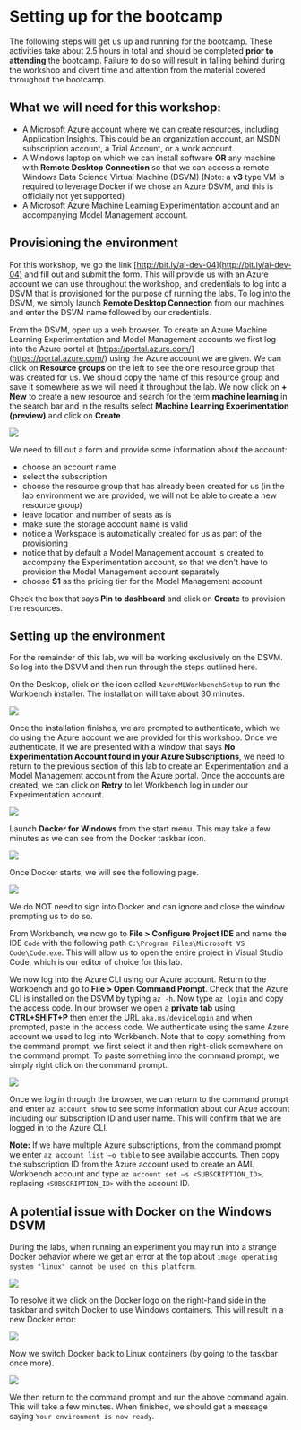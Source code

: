 # Setting up for the bootcamp

The following steps will get us up and running for the bootcamp. These activities take about 2.5 hours in total and should be completed **prior to attending** the bootcamp. Failure to do so will result in falling behind during the workshop and divert time and attention from the material covered throughout the bootcamp.
 
## What we will need for this workshop: 

 -  A Microsoft Azure account where we can create resources, including Application Insights. This could be an organization account, an MSDN subscription account, a Trial Account, or a work account.
 -  A Windows laptop on which we can install software **OR** any machine with **Remote Desktop Connection** so that we can access a remote Windows Data Science Virtual Machine (DSVM) (Note: a **v3** type VM is required to leverage Docker if we chose an Azure DSVM, and this is officially not yet supported)
 -  A Microsoft Azure Machine Learning Experimentation account and an accompanying Model Management account.

## Provisioning the environment

For this workshop, we go the link [http://bit.ly/ai-dev-04](http://bit.ly/ai-dev-04) and fill out and submit the form. This will provide us with an Azure account we can use throughout the workshop, and credentials to log into a DSVM that is provisioned for the purpose of running the labs. To log into the DSVM, we simply launch **Remote Desktop Connection** from our machines and enter the DSVM name followed by our credentials.

From the DSVM, open up a web browser. To create an Azure Machine Learning Experimentation and Model Management accounts we first log into the Azure portal at [https://portal.azure.com/](https://portal.azure.com/) using the Azure account we are given. We can click on **Resource groups** on the left to see the one resource group that was created for us. We should copy the name of this resource group and save it somewhere as we will need it throughout the lab. We now click on **+ New** to create a new resource and search for the term **machine learning** in the search bar and in the results select **Machine Learning Experimentation (preview)** and click on **Create**.

![](./images/machine-learning-search-bar.jpg)

We need to fill out a form and provide some information about the account: 

- choose an account name
- select the subscription
- choose the resource group that has already been created for us (in the lab environment we are provided, we will not be able to create a new resource group)
- leave location and number of seats as is
- make sure the storage account name is valid
- notice a Workspace is automatically created for us as part of the provisioning
- notice that by default a Model Management account is created to accompany the Experimentation account, so that we don't have to provision the Model Management account separately
- choose **S1** as the pricing tier for the Model Management account

Check the box that says **Pin to dashboard** and click on **Create** to provision the resources.

## Setting up the environment 

For the remainder of this lab, we will be working exclusively on the DSVM. So log into the DSVM and then run through the steps outlined here.

On the Desktop, click on the icon called `AzureMLWorkbenchSetup` to run the Workbench installer. The installation will take about 30 minutes. 

![](./images/workbench-installer.jpg)

Once the installation finishes, we are prompted to authenticate, which we do using the Azure account we are provided for this workshop. Once we authenticate, if we are presented with a window that says **No Experimentation Account found in your Azure Subscriptions**, we need to return to the previous section of this lab to create an Experimentation and a Model Management account from the Azure portal. Once the accounts are created, we can click on **Retry** to let Workbench log in under our Experimentation account.

![](./images/no-experimentation-account.jpg)

Launch **Docker for Windows** from the start menu. This may take a few minutes as we can see from the Docker taskbar icon.

![](./images/docker-starting.jpg)

Once Docker starts, we will see the following page.

![](./images/dont-sign-into-docker.jpg)

We do NOT need to sign into Docker and can ignore and close the window prompting us to do so.

From Workbench, we now go to **File > Configure Project IDE** and name the IDE `Code` with the following path `C:\Program Files\Microsoft VS Code\Code.exe`. This will allow us to open the entire project in Visual Studio Code, which is our editor of choice for this lab.

We now log into the Azure CLI using our Azure account. Return to the Workbench and go to **File > Open Command Prompt**. Check that the Azure CLI is installed on the DSVM by typing `az -h`. Now type `az login` and copy the access code. In our browser we open a **private tab** using **CTRL+SHIFT+P** then enter the URL `aka.ms/devicelogin` and when prompted, paste in the access code. We authenticate using the same Azure account we used to log into Workbench. Note that to copy something from the command prompt, we first select it and then right-click somewhere on the command prompt. To paste something into the command prompt, we simply right click on the command prompt.

![](./images/device-login.jpg)

Once we log in through the browser, we can return to the command prompt and enter `az account show` to see some information about our Azue account including our subscription ID and user name. This will confirm that we are logged in to the Azure CLI.

**Note:** If we have multiple Azure subscriptions, from the command prompt we enter `az account list –o table` to see available accounts. Then copy the subscription ID from the Azure account used to create an AML Workbench account and type `az account set –s <SUBSCRIPTION_ID>`, replacing `<SUBSCRIPTION_ID>` with the account ID.

## A potential issue with Docker on the Windows DSVM

During the labs, when running an experiment you may run into a strange Docker behavior where we get an error at the top about `image operating system "linux" cannot be used on this platform`.

![](./images/linux-image-not-found.jpg)

To resolve it we click on the Docker logo on the right-hand side in the taskbar and switch Docker to use Windows containers. This will result in a new Docker error:

![](./images/docker-windows-image.jpg)

Now we switch Docker back to Linux containers (by going to the taskbar once more).

![](./images/switch-linux-containers.jpg)

We then return to the command prompt and run the above command again. This will take a few minutes. When finished, we should get a message saying `Your environment is now ready`.
